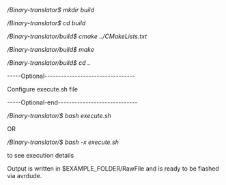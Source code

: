  */Binary-translator$ mkdir build*

 */Binary-translator$ cd build*

 */Binary-translator/build$ cmake ../CMakeLists.txt*

 */Binary-translator/build$ make*

 */Binary-translator/build$ cd ..*

 -----Optional---------------------------------

Configure execute.sh file

 -----Optional-end-----------------------------

 */Binary-translator/$ bash execute.sh*

 OR

 */Binary-translator/$ bash -x execute.sh*

 to see execution details

Output is written in $EXAMPLE_FOLDER/RawFile and is ready to be flashed via avrdude.
